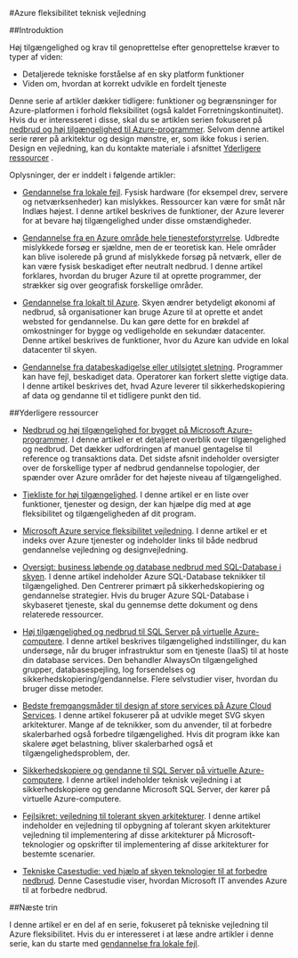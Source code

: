 <properties
   pageTitle="Fleksibilitet teknisk vejledning indeks | Microsoft Azure"
   description="Indekset for tekniske artikler på forstå og design tolerant, høj tilgængelighed, fejlsikret programmer samt planlægning af nedbrud gendannelse og business løbende"
   services=""
   documentationCenter="na"
   authors="adamglick"
   manager="saladki"
   editor=""/>

<tags
   ms.service="resiliency"
   ms.devlang="na"
   ms.topic="article"
   ms.tgt_pltfrm="na"
   ms.workload="na"
   ms.date="08/18/2016"
   ms.author="aglick"/>

#<a name="azure-resiliency-technical-guidance"></a>Azure fleksibilitet teknisk vejledning

##<a name="introduction"></a>Introduktion

Høj tilgængelighed og krav til genoprettelse efter genoprettelse kræver to typer af viden:

- Detaljerede tekniske forståelse af en sky platform funktioner
- Viden om, hvordan at korrekt udvikle en fordelt tjeneste

Denne serie af artikler dækker tidligere: funktioner og begrænsninger for Azure-platformen i forhold fleksibilitet (også kaldet Forretningskontinuitet). Hvis du er interesseret i disse, skal du se artiklen serien fokuseret på [nedbrud og høj tilgængelighed til Azure-programmer](https://aka.ms/drtechguide). Selvom denne artikel serie rører på arkitektur og design mønstre, er, som ikke fokus i serien. Design en vejledning, kan du kontakte materiale i afsnittet [Yderligere ressourcer](#additional-resources) .

Oplysninger, der er inddelt i følgende artikler:

- [Gendannelse fra lokale fejl](resiliency-technical-guidance-recovery-local-failures.md).
Fysisk hardware (for eksempel drev, servere og netværksenheder) kan mislykkes. Ressourcer kan være for småt når Indlæs højest. I denne artikel beskrives de funktioner, der Azure leverer for at bevare høj tilgængelighed under disse omstændigheder.

- [Gendannelse fra en Azure område hele tjenesteforstyrrelse](resiliency-technical-guidance-recovery-loss-azure-region.md).
Udbredte mislykkede forsøg er sjældne, men de er teoretisk kan. Hele områder kan blive isolerede på grund af mislykkede forsøg på netværk, eller de kan være fysisk beskadiget efter neutralt nedbrud. I denne artikel forklares, hvordan du bruger Azure til at oprette programmer, der strækker sig over geografisk forskellige områder.

- [Gendannelse fra lokalt til Azure](resiliency-technical-guidance-recovery-on-premises-azure.md).
Skyen ændrer betydeligt økonomi af nedbrud, så organisationer kan bruge Azure til at oprette et andet websted for gendannelse. Du kan gøre dette for en brøkdel af omkostninger for bygge og vedligeholde en sekundær datacenter. Denne artikel beskrives de funktioner, hvor du Azure kan udvide en lokal datacenter til skyen.

- [Gendannelse fra databeskadigelse eller utilsigtet sletning](resiliency-technical-guidance-recovery-data-corruption.md).
Programmer kan have fejl, beskadiget data. Operatorer kan forkert slette vigtige data. I denne artikel beskrives det, hvad Azure leverer til sikkerhedskopiering af data og gendanne til et tidligere punkt den tid.

##<a name="additional-resources"></a>Yderligere ressourcer

- [Nedbrud og høj tilgængelighed for bygget på Microsoft Azure-programmer](resiliency-disaster-recovery-high-availability-azure-applications.md).
I denne artikel er et detaljeret overblik over tilgængelighed og nedbrud. Det dækker udfordringen af manuel gentagelse til reference og transaktions data. Det sidste afsnit indeholder oversigter over de forskellige typer af nedbrud gendannelse topologier, der spænder over Azure områder for det højeste niveau af tilgængelighed.

- [Tjekliste for høj tilgængelighed](resiliency-high-availability-checklist.md).
I denne artikel er en liste over funktioner, tjenester og design, der kan hjælpe dig med at øge fleksibilitet og tilgængeligheden af dit program.

- [Microsoft Azure service fleksibilitet vejledning](resiliency-service-guidance-index.md).
I denne artikel er et indeks over Azure tjenester og indeholder links til både nedbrud gendannelse vejledning og designvejledning.

- [Oversigt: business løbende og database nedbrud med SQL-Database i skyen](../sql-database/sql-database-business-continuity.md).
I denne artikel indeholder Azure SQL-Database teknikker til tilgængelighed. Den Centrerer primært på sikkerhedskopiering og gendannelse strategier. Hvis du bruger Azure SQL-Database i skybaseret tjeneste, skal du gennemse dette dokument og dens relaterede ressourcer.

- [Høj tilgængelighed og nedbrud til SQL Server på virtuelle Azure-computere](../virtual-machines/virtual-machines-windows-sql-high-availability-dr.md).
I denne artikel beskrives tilgængelighed indstillinger, du kan undersøge, når du bruger infrastruktur som en tjeneste (IaaS) til at hoste din database services. Den behandler AlwaysOn tilgængelighed grupper, databasespejling, log forsendelses og sikkerhedskopiering/gendannelse. Flere selvstudier viser, hvordan du bruger disse metoder.

- [Bedste fremgangsmåder til design af store services på Azure Cloud Services](https://azure.microsoft.com//blog/best-practices-for-designing-large-scale-services-on-windows-azure/).
I denne artikel fokuserer på at udvikle meget SVG skyen arkitekturer. Mange af de teknikker, som du anvender, til at forbedre skalerbarhed også forbedre tilgængelighed. Hvis dit program ikke kan skalere øget belastning, bliver skalerbarhed også et tilgængelighedsproblem, der.

- [Sikkerhedskopiere og gendanne til SQL Server på virtuelle Azure-computere](../virtual-machines/virtual-machines-windows-sql-backup-recovery.md).
I denne artikel indeholder teknisk vejledning i at sikkerhedskopiere og gendanne Microsoft SQL Server, der kører på virtuelle Azure-computere.

- [Fejlsikret: vejledning til tolerant skyen arkitekturer](https://channel9.msdn.com/Series/FailSafe).
I denne artikel indeholder en vejledning til opbygning af tolerant skyen arkitekturer vejledning til implementering af disse arkitekturer på Microsoft-teknologier og opskrifter til implementering af disse arkitekturer for bestemte scenarier.

- [Tekniske Casestudie: ved hjælp af skyen teknologier til at forbedre nedbrud](https://www.microsoft.com/itshowcase/Article/Content/737/Using-cloud-technologies-to-improve-disaster-recovery).
Denne Casestudie viser, hvordan Microsoft IT anvendes Azure til at forbedre nedbrud.

##<a name="next-steps"></a>Næste trin

I denne artikel er en del af en serie, fokuseret på tekniske vejledning til Azure fleksibilitet. Hvis du er interesseret i at læse andre artikler i denne serie, kan du starte med [gendannelse fra lokale fejl](resiliency-technical-guidance-recovery-local-failures.md).
